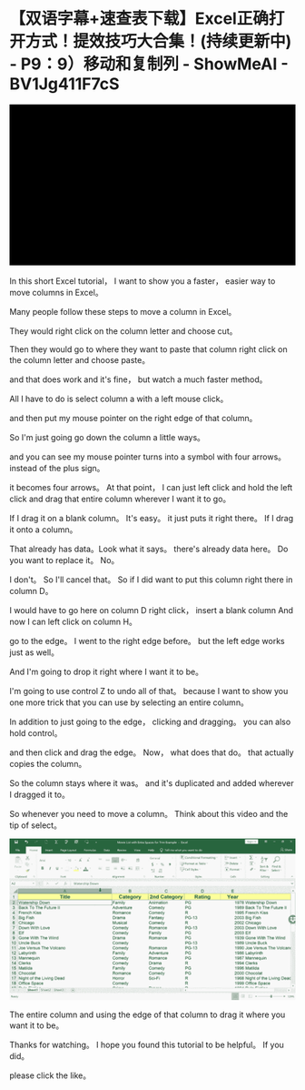 # 【双语字幕+速查表下载】Excel正确打开方式！提效技巧大合集！(持续更新中) - P9：9）移动和复制列 - ShowMeAI - BV1Jg411F7cS

![](img/a212efcd60d4afb633023f4eff0cad12_0.png)

In this short Excel tutorial， I want to show you a faster， easier way to move columns in Excel。

 Many people follow these steps to move a column in Excel。

 They would right click on the column letter and choose cut。

 Then they would go to where they want to paste that column right click on the column letter and choose paste。

 and that does work and it's fine， but watch a much faster method。

 All I have to do is select column a with a left mouse click。

 and then put my mouse pointer on the right edge of that column。

 So I'm just going go down the column a little ways。

 and you can see my mouse pointer turns into a symbol with four arrows。 instead of the plus sign。

 it becomes four arrows。 At that point， I can just left click and hold the left click and drag that entire column wherever I want it to go。

 If I drag it on a blank column。 It's easy。 it just puts it right there。 If I drag it onto a column。

That already has data。Look what it says。 there's already data here。 Do you want to replace it。 No。

 I don't。 So I'll cancel that。 So if I did want to put this column right there in column D。

 I would have to go here on column D right click， insert a blank column And now I can left click on column H。

 go to the edge。 I went to the right edge before。 but the left edge works just as well。

 And I'm going to drop it right where I want it to be。

 I'm going to use control Z to undo all of that。 because I want to show you one more trick that you can use by selecting an entire column。

 In addition to just going to the edge， clicking and dragging。 you can also hold control。

 and then click and drag the edge。 Now， what does that do。 that actually copies the column。

 So the column stays where it was。 and it's duplicated and added wherever I dragged it to。

 So whenever you need to move a column。 Think about this video and the tip of select。



![](img/a212efcd60d4afb633023f4eff0cad12_2.png)

The entire column and using the edge of that column to drag it where you want it to be。

 Thanks for watching。 I hope you found this tutorial to be helpful。 If you did。

 please click the like。